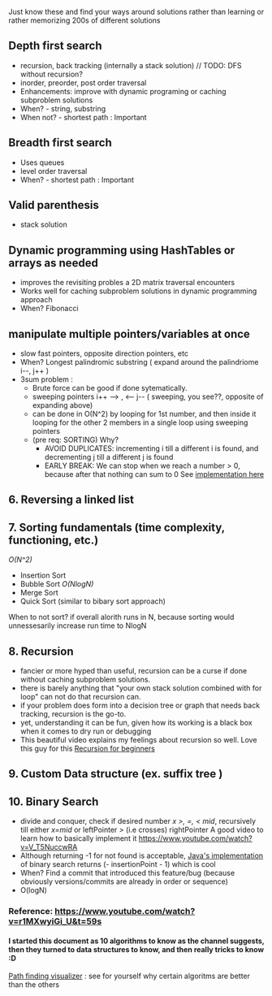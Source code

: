 Just know these and find your ways around solutions rather than learning or rather memorizing 200s of different solutions 

## Depth first search
 - recursion, back tracking (internally a stack solution) // TODO: DFS without recursion?
 - inorder, preorder, post order traversal
 - Enhancements: improve with dynamic programing or caching subproblem solutions
 - When? - string, substring
 - When not? - shortest path : Important

## Breadth first search
 - Uses queues
 - level order traversal
 - When? - shortest path : Important
 
## Valid parenthesis
 - stack solution
 
## Dynamic programming using HashTables or arrays as needed
 - improves the revisiting probles a 2D matrix traversal encounters
 - Works well for caching subproblem solutions in dynamic programming approach
 - When? Fibonacci
 
 ## manipulate multiple pointers/variables at once
 - slow fast pointers, opposite direction pointers, etc
 - When? Longest palindromic substring ( expand around the palindriome i--, j++ )
 - 3sum problem : 
     - Brute force can be good if done sytematically. 
     - sweeping pointers i++ --> , <-- j-- ( sweeping, you see??, opposite of expanding above)
     - can be done in O(N^2) by looping for 1st number, and then inside it looping for the other 2 members in a single loop using sweeping pointers
     - (pre req: SORTING) Why?
        - AVOID DUPLICATES: incrementing i till a different i is found, and decrementing j till a different j is found 
        - EARLY BREAK: We can stop when we reach a number > 0, because after that nothing can sum to 0
   See [implementation here](https://leetcode.com/problems/3sum/discuss/7380/Concise-O(N2)-Java-solution)
 
 ## 6. Reversing a linked list
 
 ## 7. Sorting fundamentals  (time complexity, functioning, etc.)
   *O(N^2)*
   - Insertion Sort
   - Bubble Sort
   *O(NlogN)*
   - Merge Sort
   - Quick Sort (similar to bibary sort approach)
   
   When to not sort? if overall alorith runs in N, because sorting would unnessesarily increase run time to NlogN 
   
 ## 8. Recursion
   - fancier or more hyped than useful, recursion can be a curse if done without caching subproblem solutions.
   - there is barely anything that "your own stack solution combined with for loop" can not do that recursion can.
   - if your problem does form into a decision tree or graph that needs back tracking, recursion is the go-to.
   - yet, understanding it can be fun, given how its working is a black box when it comes to dry run or debugging
   - This beautiful video explains my feelings about recursion so well. Love this guy for this [Recursion for beginners](https://www.youtube.com/watch?v=AfBqVVKg4GE&t=234s)
    
 ## 9. Custom Data structure (ex. suffix tree )
 
 ## 10. Binary Search
 - divide and conquer, check if desired number *x >, =, < mid*, recursively till either *x=mid* or leftPointer *>* (i.e crosses) rightPointer
 A good video to learn how to basically implement it https://www.youtube.com/watch?v=V_T5NuccwRA
 - Although returning -1 for not found is acceptable, [Java's implementation](https://docs.oracle.com/javase/7/docs/api/java/util/Collections.html#binarySearch(java.util.List,%20T)) of binary search returns (- insertionPoint - 1) which is cool
 - When? Find a commit that introduced this feature/bug (because obviously versions/commits are already in order or sequence)
 - O(logN)
 
 ### Reference: https://www.youtube.com/watch?v=r1MXwyiGi_U&t=59s
 #### I started this document as 10 algorithms to know as the channel suggests, then they turned to data structures to know, and then really tricks to know :D
 
 [Path finding visualizer](https://clementmihailescu.github.io/Pathfinding-Visualizer/#) : see for yourself why certain algoritms are better than the others
